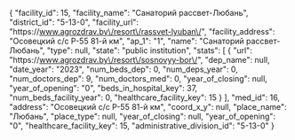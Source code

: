{
    "facility_id": 15,
    "facility_name": "Санаторий рассвет-Любань",
    "district_id": "5-13-0",
    "facility_url": "https:\/\/www.agrozdrav.by\/resort\/rassvet-lyuban\/",
    "facility_address": "Осовецкий с\/с Р-55 81-й км",
    "ap_1": "1",
    "name": "Санаторий рассвет-Любань",
    "type": null,
    "state": "public institution",
    "stats": [
        {
            "url": "https:\/\/www.agrozdrav.by\/resort\/sosnovyy-bor\/",
            "dep_name": null,
            "date_year": "2023",
            "num_beds_dep": 0,
            "num_deps_year": 0,
            "num_doctors_dep": 9,
            "num_doctors_med": 0,
            "year_of_closing": null,
            "year_of_opening": "0",
            "beds_in_hospital_key": 37,
            "num_beds_facility_year": 0,
            "healthcare_facility_key": 15
        }
    ],
    "med_id": 16,
    "address": "Осовецкий с\/с Р-55 81-й км",
    "coord_x_y": null,
    "place_name": "Любань",
    "place_type": null,
    "year_of_closing": null,
    "year_of_opening": "0",
    "healthcare_facility_key": 15,
    "administrative_division_id": "5-13-0"
}
